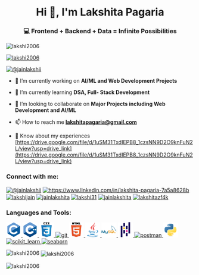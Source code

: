 <h1 align="center">Hi 👋, I'm Lakshita Pagaria</h1>
<h3 align="center">💻 Frontend + Backend + Data = Infinite Possibilities</h3>

<p align="left"> <img src="https://komarev.com/ghpvc/?username=lakshi2006&label=Profile%20views&color=0e75b6&style=flat" alt="lakshi2006" /> </p>

<p align="left"> <a href="https://github.com/ryo-ma/github-profile-trophy"><img src="https://github-profile-trophy.vercel.app/?username=lakshi2006" alt="lakshi2006" /></a> </p>

<p align="left"> <a href="https://twitter.com/@jainlakshii" target="blank"><img src="https://img.shields.io/twitter/follow/@jainlakshii?logo=twitter&style=for-the-badge" alt="@jainlakshii" /></a> </p>

- 🔭 I’m currently working on **AI/ML and Web Development Projects**

- 🌱 I’m currently learning **DSA, Full- Stack Development**

- 👯 I’m looking to collaborate on **Major Projects including Web Development and AI/ML**

- 📫 How to reach me **lakshitapagaria@gmail.com**

- 📄 Know about my experiences [https://drive.google.com/file/d/1uSM31TxdIEPB8_1czsNN9D2O9knFuN2L/view?usp=drive_link](https://drive.google.com/file/d/1uSM31TxdIEPB8_1czsNN9D2O9knFuN2L/view?usp=drive_link)

<h3 align="left">Connect with me:</h3>
<p align="left">
<a href="https://twitter.com/@jainlakshii" target="blank"><img align="center" src="https://raw.githubusercontent.com/rahuldkjain/github-profile-readme-generator/master/src/images/icons/Social/twitter.svg" alt="@jainlakshii" height="30" width="40" /></a>
<a href="https://linkedin.com/in/https://www.linkedin.com/in/lakshita-pagaria-7a5a8628b" target="blank"><img align="center" src="https://raw.githubusercontent.com/rahuldkjain/github-profile-readme-generator/master/src/images/icons/Social/linked-in-alt.svg" alt="https://www.linkedin.com/in/lakshita-pagaria-7a5a8628b" height="30" width="40" /></a>
<a href="https://www.codechef.com/users/lakshijain" target="blank"><img align="center" src="https://cdn.jsdelivr.net/npm/simple-icons@3.1.0/icons/codechef.svg" alt="lakshijain" height="30" width="40" /></a>
<a href="https://www.hackerrank.com/jainlakshita" target="blank"><img align="center" src="https://raw.githubusercontent.com/rahuldkjain/github-profile-readme-generator/master/src/images/icons/Social/hackerrank.svg" alt="jainlakshita" height="30" width="40" /></a>
<a href="https://codeforces.com/profile/lakshi31" target="blank"><img align="center" src="https://raw.githubusercontent.com/rahuldkjain/github-profile-readme-generator/master/src/images/icons/Social/codeforces.svg" alt="lakshi31" height="30" width="40" /></a>
<a href="https://www.leetcode.com/jainlakshita" target="blank"><img align="center" src="https://raw.githubusercontent.com/rahuldkjain/github-profile-readme-generator/master/src/images/icons/Social/leet-code.svg" alt="jainlakshita" height="30" width="40" /></a>
<a href="https://auth.geeksforgeeks.org/user/lakshitazf4k" target="blank"><img align="center" src="https://raw.githubusercontent.com/rahuldkjain/github-profile-readme-generator/master/src/images/icons/Social/geeks-for-geeks.svg" alt="lakshitazf4k" height="30" width="40" /></a>
</p>

<h3 align="left">Languages and Tools:</h3>
<p align="left"> <a href="https://www.cprogramming.com/" target="_blank" rel="noreferrer"> <img src="https://raw.githubusercontent.com/devicons/devicon/master/icons/c/c-original.svg" alt="c" width="40" height="40"/> </a> <a href="https://www.w3schools.com/cpp/" target="_blank" rel="noreferrer"> <img src="https://raw.githubusercontent.com/devicons/devicon/master/icons/cplusplus/cplusplus-original.svg" alt="cplusplus" width="40" height="40"/> </a> <a href="https://www.w3schools.com/css/" target="_blank" rel="noreferrer"> <img src="https://raw.githubusercontent.com/devicons/devicon/master/icons/css3/css3-original-wordmark.svg" alt="css3" width="40" height="40"/> </a> <a href="https://git-scm.com/" target="_blank" rel="noreferrer"> <img src="https://www.vectorlogo.zone/logos/git-scm/git-scm-icon.svg" alt="git" width="40" height="40"/> </a> <a href="https://www.w3.org/html/" target="_blank" rel="noreferrer"> <img src="https://raw.githubusercontent.com/devicons/devicon/master/icons/html5/html5-original-wordmark.svg" alt="html5" width="40" height="40"/> </a> <a href="https://www.java.com" target="_blank" rel="noreferrer"> <img src="https://raw.githubusercontent.com/devicons/devicon/master/icons/java/java-original.svg" alt="java" width="40" height="40"/> </a> <a href="https://www.mysql.com/" target="_blank" rel="noreferrer"> <img src="https://raw.githubusercontent.com/devicons/devicon/master/icons/mysql/mysql-original-wordmark.svg" alt="mysql" width="40" height="40"/> </a> <a href="https://pandas.pydata.org/" target="_blank" rel="noreferrer"> <img src="https://raw.githubusercontent.com/devicons/devicon/2ae2a900d2f041da66e950e4d48052658d850630/icons/pandas/pandas-original.svg" alt="pandas" width="40" height="40"/> </a> <a href="https://postman.com" target="_blank" rel="noreferrer"> <img src="https://www.vectorlogo.zone/logos/getpostman/getpostman-icon.svg" alt="postman" width="40" height="40"/> </a> <a href="https://www.python.org" target="_blank" rel="noreferrer"> <img src="https://raw.githubusercontent.com/devicons/devicon/master/icons/python/python-original.svg" alt="python" width="40" height="40"/> </a> <a href="https://scikit-learn.org/" target="_blank" rel="noreferrer"> <img src="https://upload.wikimedia.org/wikipedia/commons/0/05/Scikit_learn_logo_small.svg" alt="scikit_learn" width="40" height="40"/> </a> <a href="https://seaborn.pydata.org/" target="_blank" rel="noreferrer"> <img src="https://seaborn.pydata.org/_images/logo-mark-lightbg.svg" alt="seaborn" width="40" height="40"/> </a> </p>

<p><img align="left" src="https://github-readme-stats.vercel.app/api/top-langs?username=lakshi2006&show_icons=true&locale=en&layout=compact" alt="lakshi2006" /></p>

<p>&nbsp;<img align="center" src="https://github-readme-stats.vercel.app/api?username=lakshi2006&show_icons=true&locale=en" alt="lakshi2006" /></p>

<p><img align="center" src="https://github-readme-streak-stats.herokuapp.com/?user=lakshi2006&" alt="lakshi2006" /></p>
